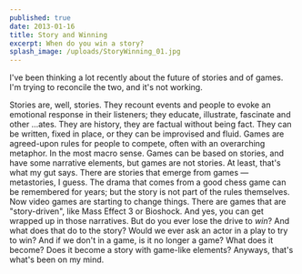 ```yaml
---
published: true
date: 2013-01-16
title: Story and Winning
excerpt: When do you win a story?
splash_image: /uploads/StoryWinning_01.jpg
---
```

I've been thinking a lot recently about the future of stories and of games. I'm trying to reconcile the two, and it's not working.

Stories are, well, stories. They recount events and people to evoke an emotional response in their listeners; they educate, illustrate, fascinate and other …ates. They are history, they are factual without being fact. They can be written, fixed in place, or they can be improvised and fluid.
Games are agreed-upon rules for people to compete, often with an overarching metaphor. In the most macro sense. Games can be based on stories, and have some narrative elements, but games are not stories.
At least, that's what my gut says.
There are stories that emerge from games — metastories, I guess. The drama that comes from a good chess game can be remembered for years; but the story is not part of the rules themselves.
Now video games are starting to change things. There are games that are "story-driven", like Mass Effect 3 or Bioshock. And yes, you can get wrapped up in those narratives.
But do you ever lose the drive to <em>win</em>?
And what does that do to the story? Would we ever ask an actor in a play to try to win? And if we don't in a game, is it no longer a game? What does it become? Does it become a story with game-like elements?
Anyways, that's what's been on my mind.
